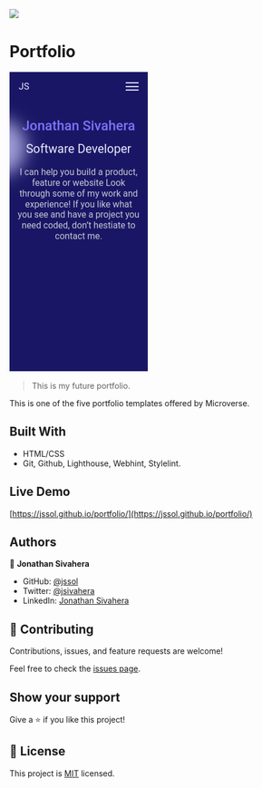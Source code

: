 ![](https://img.shields.io/badge/Microverse-blueviolet)

# Portfolio

![A screenshot of the mobile version](./screenshot.png)

> This is my future portfolio.

This is one of the five portfolio templates offered by Microverse.

## Built With

- HTML/CSS
- Git, Github, Lighthouse, Webhint, Stylelint.

## Live Demo

[https://jssol.github.io/portfolio/](https://jssol.github.io/portfolio/)

## Authors

👤 **Jonathan Sivahera**

- GitHub: [@jssol](https://github.com/jssol)
- Twitter: [@jsivahera](https://twitter.com/jsivahera)
- LinkedIn: [Jonathan Sivahera](https://linkedin.com/in/jsivahera)

## 🤝 Contributing

Contributions, issues, and feature requests are welcome!

Feel free to check the [issues page](../../issues/).

## Show your support

Give a ⭐️ if you like this project!

## 📝 License

This project is [MIT](./MIT.md) licensed.
